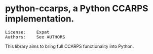 # python-ccarps, a Python CCARPS implementation.
<pre>
License:	Expat <http://scoundrels.mit-license.org>
Authors:	See AUTHORS
</pre>

This library aims to bring full CCARPS functionality into Python.